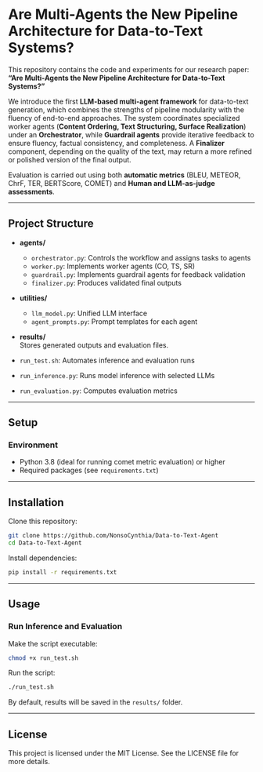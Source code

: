 # Are Multi-Agents the New Pipeline Architecture for Data-to-Text Systems?

This repository contains the code and experiments for our research paper:  
**“Are Multi-Agents the New Pipeline Architecture for Data-to-Text Systems?”**  

We introduce the first **LLM-based multi-agent framework** for data-to-text generation, which combines the strengths of pipeline modularity with the fluency of end-to-end approaches. The system coordinates specialized worker agents (**Content Ordering, Text Structuring, Surface Realization**) under an **Orchestrator**, while **Guardrail agents** provide iterative feedback to ensure fluency, factual consistency, and completeness. A **Finalizer** component, depending on the quality of the text, may return a more refined or polished version of the final output.  

Evaluation is carried out using both **automatic metrics** (BLEU, METEOR, ChrF, TER, BERTScore, COMET) and **Human and LLM-as-judge assessments**.  

---

## Project Structure

- **agents/**  
  - `orchestrator.py`: Controls the workflow and assigns tasks to agents  
  - `worker.py`: Implements worker agents (CO, TS, SR)  
  - `guardrail.py`: Implements guardrail agents for feedback validation  
  - `finalizer.py`: Produces validated final outputs  

- **utilities/**  
  - `llm_model.py`: Unified LLM interface  
  - `agent_prompts.py`: Prompt templates for each agent  

- **results/**  
  Stores generated outputs and evaluation files.  

- `run_test.sh`: Automates inference and evaluation runs  
- `run_inference.py`: Runs model inference with selected LLMs  
- `run_evaluation.py`: Computes evaluation metrics  

---

## Setup

### Environment
- Python 3.8 (ideal for running comet metric evaluation) or higher  
- Required packages (see `requirements.txt`)  

---

## Installation

Clone this repository:
```bash
git clone https://github.com/NonsoCynthia/Data-to-Text-Agent
cd Data-to-Text-Agent
```

Install dependencies:
```bash
pip install -r requirements.txt
```

---

## Usage

### Run Inference and Evaluation
Make the script executable:
```bash
chmod +x run_test.sh
```

Run the script:
```bash
./run_test.sh
```

By default, results will be saved in the `results/` folder.  

---

## License

This project is licensed under the MIT License. See the LICENSE file for more details.  
